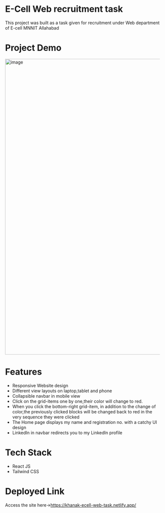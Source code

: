 # E-Cell Web recruitment task
This project was built as a task given for recruitment under Web department of E-cell MNNIT Allahabad

# Project Demo
<img width="960" alt="image" src="https://github.com/Khanak21/E-Cell-Task/assets/127039986/21d5ddff-3735-4d75-8f7f-b9e2da531a99">

# Features
- Responsive Website design
- Different view layouts on laptop,tablet and phone
- Collapsible navbar in mobile view
- Click on the grid-items one by one,their color will change to red.
- When you click the bottom-right grid-item, in addition to the change of color,the previously clicked blocks will be changed back to red in the very sequence they were clicked
- The Home page displays my name and registration no. with a catchy UI design
- LinkedIn in navbar redirects you to my LinkedIn profile

# Tech Stack
- React JS
- Tailwind CSS

# Deployed Link
Access the site here->https://khanak-ecell-web-task.netlify.app/

